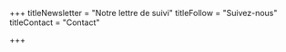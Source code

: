 +++
titleNewsletter = "Notre lettre de suivi"
titleFollow = "Suivez-nous"
titleContact = "Contact"
 
+++